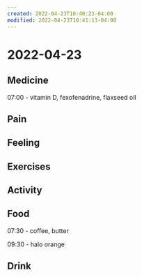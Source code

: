 ```yaml
---
created: 2022-04-23T10:40:23-04:00
modified: 2022-04-23T10:41:13-04:00
---
```


# 2022-04-23

## Medicine

07:00 - vitamin D, fexofenadrine, flaxseed oil


## Pain


## Feeling


## Exercises


## Activity


## Food

07:30 - coffee, butter

09:30 - halo orange


## Drink
